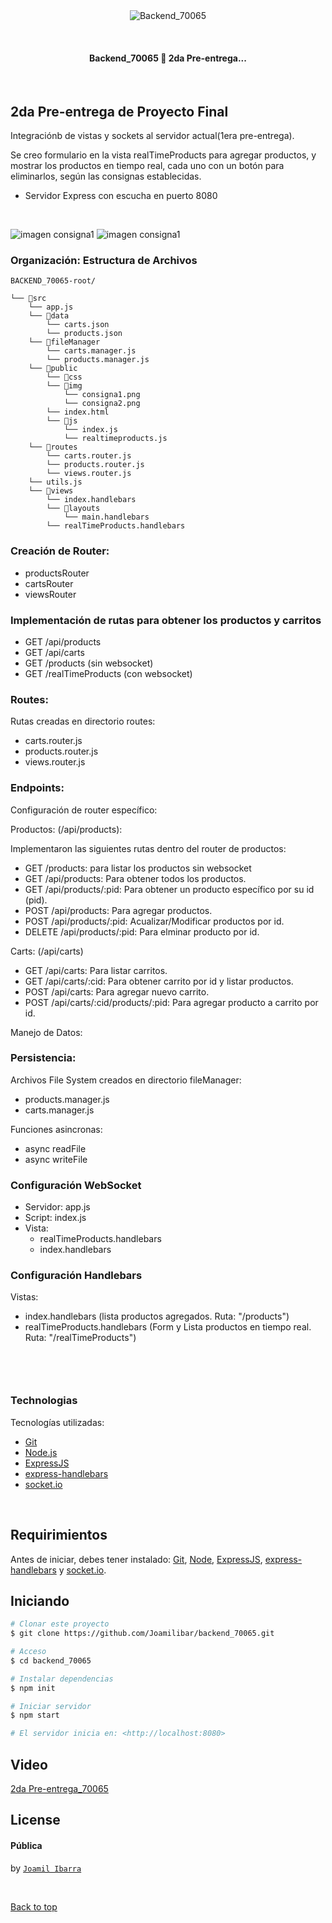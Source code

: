 <div align="center" id="top"> 
  <img src="./src/public/img/avatar.png" alt="Backend_70065" />

&#xa0;

  <!-- <a href="https://backend_70065.netlify.app">Demo</a> -->
</div>
<!-- 
<h1 align="center">1era Pre-entrega - Backend_70065</h1>

<p align="center">
  <img alt="Github top language" src="https://img.shields.io/github/languages/top/{{joamilibar}}/backend_70065?color=56BEB8">

  <img alt="Github language count" src="https://img.shields.io/github/languages/count/{{joamilibar}}/backend_70065?color=56BEB8">

  <img alt="Repository size" src="https://img.shields.io/github/repo-size/{{joamilibar}}/backend_70065?color=56BEB8">

  <img alt="License" src="https://img.shields.io/github/license/{{joamilibar}}/backend_70065?color=56BEB8">
 -->
  <!-- <img alt="Github issues" src="https://img.shields.io/github/issues/{{YOUR_GITHUB_USERNAME}}/backend_70065?color=56BEB8" /> -->

  <!-- <img alt="Github forks" src="https://img.shields.io/github/forks/{{YOUR_GITHUB_USERNAME}}/backend_70065?color=56BEB8" /> -->

  <!-- <img alt="Github stars" src="https://img.shields.io/github/stars/{{YOUR_GITHUB_USERNAME}}/backend_70065?color=56BEB8" /> -->
</p>

<!-- Status -->

<h4 align="center">
	  Backend_70065 🚀 2da Pre-entrega...  
</h4>

<br>

## 2da Pre-entrega de Proyecto Final

Integraciónb de vistas y sockets al servidor actual(1era pre-entrega).

Se creo formulario en la vista realTimeProducts para agregar productos, y mostrar los productos en tiempo real, cada uno con un botón para eliminarlos, según las consignas establecidas.

- Servidor Express con escucha en puerto 8080

  <br>

<img alt="imagen consigna1" src="./src/public/img/consigna2.png">
<img alt="imagen consigna1" src="./src/public/img/consigna1.png">

### Organización: Estructura de Archivos

    BACKEND_70065-root/

```
└── 📁src
    └── app.js
    └── 📁data
        └── carts.json
        └── products.json
    └── 📁fileManager
        └── carts.manager.js
        └── products.manager.js
    └── 📁public
        └── 📁css
        └── 📁img
            └── consigna1.png
            └── consigna2.png
        └── index.html
        └── 📁js
            └── index.js
            └── realtimeproducts.js
    └── 📁routes
        └── carts.router.js
        └── products.router.js
        └── views.router.js
    └── utils.js
    └── 📁views
        └── index.handlebars
        └── 📁layouts
            └── main.handlebars
        └── realTimeProducts.handlebars
```

### Creación de Router:

- productsRouter
- cartsRouter
- viewsRouter

### Implementación de rutas para obtener los productos y carritos

- GET /api/products
- GET /api/carts
- GET /products (sin websocket)
- GET /realTimeProducts (con websocket)

### Routes:

Rutas creadas en directorio routes:

- carts.router.js
- products.router.js
- views.router.js

### Endpoints:

Configuración de router específico:

Productos: (/api/products):

Implementaron las siguientes rutas dentro del router de productos:

- GET /products: para listar los productos sin websocket
- GET /api/products: Para obtener todos los productos.
- GET /api/products/:pid: Para obtener un producto específico por su id (pid).
- POST /api/products: Para agregar productos.
- POST /api/products/:pid: Acualizar/Modificar productos por id.
- DELETE /api/products/:pid: Para elminar producto por id.

Carts: (/api/carts)

- GET /api/carts: Para listar carritos.
- GET /api/carts/:cid: Para obtener carrito por id y listar productos.
- POST /api/carts: Para agregar nuevo carrito.
- POST /api/carts/:cid/products/:pid: Para agregar producto a carrito por id.

Manejo de Datos:

### Persistencia:

Archivos File System creados en directorio fileManager:

- products.manager.js
- carts.manager.js

Funciones asincronas:

- async readFile
- async writeFile

### Configuración WebSocket

- Servidor: app.js
- Script: index.js
- Vista:
  - realTimeProducts.handlebars
  - index.handlebars

### Configuración Handlebars

Vistas:

- index.handlebars (lista productos agregados. Ruta: "/products")
- realTimeProducts.handlebars (Form y Lista productos en tiempo real. Ruta: "/realTimeProducts")

<br>

```


```

### Technologias

Tecnologías utilizadas:

- [Git](https://git-scm.com)
- [Node.js](https://nodejs.org/en/)
- [ExpressJS](https://expressjs.com/)
- [express-handlebars](https://github.com/express-handlebars)
- [socket.io](https://socket.io/)

<br>

## Requirimientos

Antes de iniciar, debes tener instalado: [Git](https://git-scm.com), [Node](https://nodejs.org/en/), [ExpressJS](https://expressjs.com/), [express-handlebars](https://github.com/express-handlebars) y [socket.io](https://socket.io/).

## Iniciando

```bash
# Clonar este proyecto
$ git clone https://github.com/Joamilibar/backend_70065.git

# Acceso
$ cd backend_70065

# Instalar dependencias
$ npm init

# Iniciar servidor
$ npm start

# El servidor inicia en: <http://localhost:8080>
```

## Video

[2da Pre-entrega_70065](https://www.loom.com/share/d792549ee4dc44cbae15693c766f4777?sid=cfb7597a-5a65-4f5f-8fb3-d063d182e27c)

## License

#### Pública

<!-- This project is under license from MIT. For more details, see the [LICENSE](LICENSE.md) file. -->

by <a href="https://github.com/Joamilibar" target="_blank">`Joamil Ibarra`</a>

&#xa0;

<a href="#top">Back to top</a>
